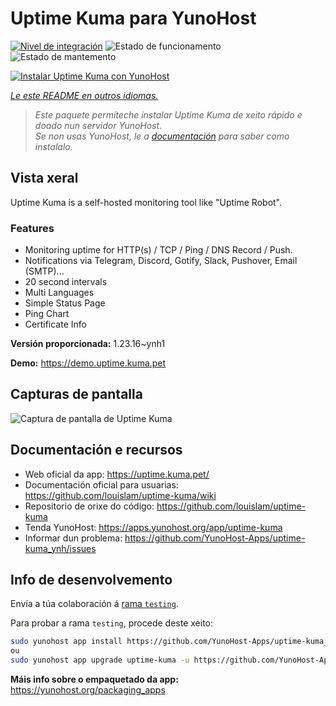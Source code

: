 <!--
NOTA: Este README foi creado automáticamente por <https://github.com/YunoHost/apps/tree/master/tools/readme_generator>
NON debe editarse manualmente.
-->

# Uptime Kuma para YunoHost

[![Nivel de integración](https://apps.yunohost.org/badge/integration/uptime-kuma)](https://ci-apps.yunohost.org/ci/apps/uptime-kuma/)
![Estado de funcionamento](https://apps.yunohost.org/badge/state/uptime-kuma)
![Estado de mantemento](https://apps.yunohost.org/badge/maintained/uptime-kuma)

[![Instalar Uptime Kuma con YunoHost](https://install-app.yunohost.org/install-with-yunohost.svg)](https://install-app.yunohost.org/?app=uptime-kuma)

*[Le este README en outros idiomas.](./ALL_README.md)*

> *Este paquete permíteche instalar Uptime Kuma de xeito rápido e doado nun servidor YunoHost.*  
> *Se non usas YunoHost, le a [documentación](https://yunohost.org/install) para saber como instalalo.*

## Vista xeral

Uptime Kuma is a self-hosted monitoring tool like "Uptime Robot".

### Features

- Monitoring uptime for HTTP(s) / TCP / Ping / DNS Record / Push.
- Notifications via Telegram, Discord, Gotify, Slack, Pushover, Email (SMTP)...
- 20 second intervals
- Multi Languages
- Simple Status Page
- Ping Chart
- Certificate Info


**Versión proporcionada:** 1.23.16~ynh1

**Demo:** <https://demo.uptime.kuma.pet>

## Capturas de pantalla

![Captura de pantalla de Uptime Kuma](./doc/screenshots/example.jpg)

## Documentación e recursos

- Web oficial da app: <https://uptime.kuma.pet/>
- Documentación oficial para usuarias: <https://github.com/louislam/uptime-kuma/wiki>
- Repositorio de orixe do código: <https://github.com/louislam/uptime-kuma>
- Tenda YunoHost: <https://apps.yunohost.org/app/uptime-kuma>
- Informar dun problema: <https://github.com/YunoHost-Apps/uptime-kuma_ynh/issues>

## Info de desenvolvemento

Envía a túa colaboración á [rama `testing`](https://github.com/YunoHost-Apps/uptime-kuma_ynh/tree/testing).

Para probar a rama `testing`, procede deste xeito:

```bash
sudo yunohost app install https://github.com/YunoHost-Apps/uptime-kuma_ynh/tree/testing --debug
ou
sudo yunohost app upgrade uptime-kuma -u https://github.com/YunoHost-Apps/uptime-kuma_ynh/tree/testing --debug
```

**Máis info sobre o empaquetado da app:** <https://yunohost.org/packaging_apps>
